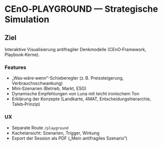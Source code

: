 # CEnO‑PLAYGROUND — Strategische Simulation

## Ziel
Interaktive Visualisierung antifragiler Denkmodelle (CEnO‑Framework, Playbook‑Kerne).

### Features
- „Was‑wäre‑wenn“-Schieberegler (z. B. Preissteigerung, Verbrauchsschwankung)
- Mini‑Szenarien (Betrieb, Markt, ESG)
- Dynamische Empfehlungen von Luna mit leicht ironischem Ton
- Erklärung der Konzepte (Landkarte, 4MAT, Entscheidungshierarchie, Taleb‑Prinzip)

### UX
- Separate Route `/playground`
- Kachelansicht: Szenarien, Trigger, Wirkung
- Export der Session als PDF („Mein antifragiles Szenario“)
